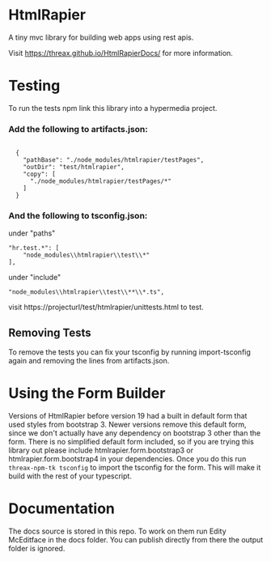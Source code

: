 # HtmlRapier
A tiny mvc library for building web apps using rest apis.

Visit https://threax.github.io/HtmlRapierDocs/ for more information.

# Testing
To run the tests npm link this library into a hypermedia project.

### Add the following to artifacts.json:

```

  {
    "pathBase": "./node_modules/htmlrapier/testPages",
    "outDir": "test/htmlrapier",
    "copy": [
      "./node_modules/htmlrapier/testPages/*"
    ]
  }
```

### And the following to tsconfig.json:

under "paths"

```
"hr.test.*": [
    "node_modules\\htmlrapier\\test\\*"
],
```

under "include"

```
"node_modules\\htmlrapier\\test\\**\\*.ts",
```

visit https://projecturl/test/htmlrapier/unittests.html to test.

## Removing Tests
To remove the tests you can fix your tsconfig by running import-tsconfig again and removing the lines from artifacts.json.

# Using the Form Builder
Versions of HtmlRapier before version 19 had a built in default form that used styles from bootstrap 3. Newer versions
remove this default form, since we don't actually have any dependency on bootstrap 3 other than the form. There is no 
simplified default form included, so if you are trying this library out please include htmlrapier.form.bootstrap3 or
htmlrapier.form.bootstrap4 in your dependencies. Once you do this run `threax-npm-tk tsconfig` to import the tsconfig
for the form. This will make it build with the rest of your typescript.

# Documentation
The docs source is stored in this repo. To work on them run Edity McEditface in the docs folder. You can publish directly 
from there the output folder is ignored.